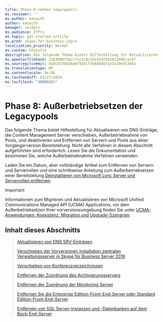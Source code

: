 ```yaml
---
title: Phase 8 nehmen legacypools
ms.reviewer: ''
ms.author: kenwith
author: kenwith
manager: serdars
ms.audience: ITPro
ms.topic: get-started-article
ms.prod: skype-for-business-itpro
localization_priority: Normal
ms.custom: httpsfix
description: Das folgende Thema bietet Hilfestellung für Aktualisieren von DNS-Einträge, die Content Management Server verschieben, Außerbetriebnahme von Pools, und deaktivieren und Entfernen von Servern und Pools aus einer Vorgängerversion Bereitstellung. Nicht alle Verfahren in diesem Abschnitt aufgeführten sind erforderlich. Lesen Sie die Dokumentation und bestimmen Sie, welche Außerbetriebnahme Verfahren verwenden.
ms.openlocfilehash: 2363b90f1bcc71c3c8c1ee42d258101240bcacb7
ms.sourcegitcommit: da8c037bb30abf5d5cf3b60d4b71e3a10e553402
ms.translationtype: MT
ms.contentlocale: de-DE
ms.lasthandoff: 03/27/2019
ms.locfileid: "30880261"
---
```

# <a name="phase-8-decommission-legacy-pools"></a>Phase 8: Außerbetriebsetzen der Legacypools

Das folgende Thema bietet Hilfestellung für Aktualisieren von DNS-Einträge, die Content Management Server verschieben, Außerbetriebnahme von Pools, und deaktivieren und Entfernen von Servern und Pools aus einer Vorgängerversion Bereitstellung. Nicht alle Verfahren in diesem Abschnitt aufgeführten sind erforderlich. Lesen Sie die Dokumentation und bestimmen Sie, welche Außerbetriebnahme Verfahren verwenden. 
  
Laden Sie ein Datum, aber vollständige Artikel zum Entfernen von Servern und Serverrollen und eine schrittweise Anleitung zum Außerbetriebsetzen einer Bereitstellung [Deinstallieren von Microsoft Lync Server und Serverrollen entfernen](https://go.microsoft.com/fwlink/p/?linkId=246227). 
  
> [!IMPORTANT]
> Informationen zum Migrieren und Aktualisieren von Microsoft Unified Communications Managed API (UCMA) Applications, vor dem Außerbetriebsetzen Ihrer vorversionsumgebung finden Sie unter [UCMA-Anwendungen: Koexistenz, Migration und Upgrade-Szenarien](https://go.microsoft.com/fwlink/p/?LinkId=269555).
  
## <a name="in-this-section"></a>Inhalt dieses Abschnitts

> [Aktualisieren von DNS SRV-Einträgen](update-dns-srv-records.md)
> 
> [Verschieben der Vorversionen Installation zentralen Verwaltungsserver in Skype für Business Server 2019](move-the-central-management-server.md)
> 
> [Verschieben von Konferenzverzeichnissen](move-conference-directories.md)
> 
> [Entfernen der Zuordnung des Archivierungsservers](remove-the-archiving-server-association.md)
> 
> [Entfernen der Zuordnung der Monitoring Server](remove-the-monitoring-server-association.md)
> 
> [Entfernen Sie die Enterprise Edition-Front-End-Server oder Standard Edition-Front-End-Server](remove-the-front-end-server.md)
> 
> [Entfernen von SQL Server-Instanzen und -Datenbanken auf dem Back-End-Server](remove-sql-server-instances-and-databases-on-the-back-end-server.md)
    

